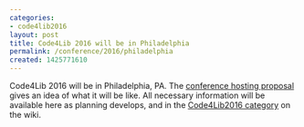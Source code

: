 ```yaml
---
categories:
- code4lib2016
layout: post
title: Code4Lib 2016 will be in Philadelphia
permalink: /conference/2016/philadelphia
created: 1425771610
---
```

<p>

Code4Lib 2016 will be in Philadelphia, PA. The <a href="https://c4l-phl.github.io/">conference hosting proposal</a> gives an idea of what it will be like. All necessary information will be available here as planning develops, and in the <a href="http://wiki.code4lib.org/Category:Code4Lib2016">Code4Lib2016 category</a> on the wiki.

</p>
